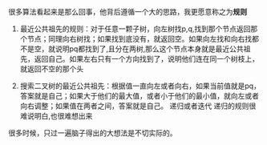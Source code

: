 很多算法看起来是那么回事，他背后遵循一个大的思路，我更愿意称之为**规则**

1. 最近公共祖先的规则：对于任意一颗子树，向左树找p,q,找到那个节点返回那个节点；同理向右树找；如果找到底没有，就返回空。如果向左找和向右找都不是空，就说明pq都找到了,且分在两树,那么这个节点本身就是最近公共祖先，返回自己。如果左右只有一个方向找到了，说明他们连在同一个树枝上，就返回不空的那个头

2. 搜索二叉树的最近公共祖先：根据值一直向左或者向右，如果当前值就是pq，答案就是自己；如果大于他们的最大值，或者小于他们的最小值，就向左或者向右调整；如果值在两者之间，答案就是自己。
递归或者迭代
递归的规则很难说明白,也很难想出来

很多时候，只过一遍脑子得出的大想法是不切实际的。
